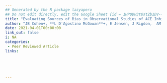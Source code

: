 ```yaml
---
## Generated by the R package lazyapero
## Do not edit directly, edit the Google Sheet [id = 1HPQDH3tOXtZb1DV--8wR9CKAzUz5aywWc2vM3OQ5SrU]
title: "Evaluating Sources of Bias in Observational Studies of ACE Inhibitor/ARB Use During COVID-19: Beyond Confounding"
author: "JB Cohen+, **L D'Agostino McGowan**+, E Jensen, J Rigdon,  AM South"
date: 2021-04-01T00:00:00
link_out: false
i: NA
categories:
 - Peer Reviewed Article
links:





---
```





